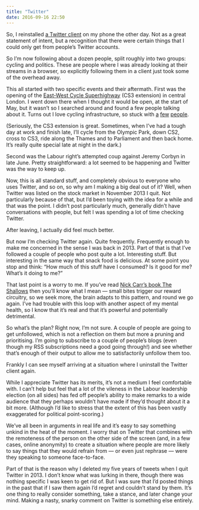 ```yaml
---
title: "Twitter"
date: 2016-09-16 22:50
---
```


So, I reinstalled [a Twitter client][tw] on my phone the other day. Not as a great statement of intent, but a recognition that there were certain things that I could only get from people’s Twitter accounts.

[tw]: http://twitterrific.com/ios

So I’m now following about a dozen people, split roughly into two groups: cycling and politics. These are people where I was already looking at their streams in a browser, so explicitly following them in a client just took some of the overhead away.

This all started with two specific events and their aftermath. First was the opening of the [East-West Cycle Superhighway][ew] (CS3 extension) in central London. I went down there when I thought it would be open, at the start of May, but it wasn’t so I searched around and found a few people talking about it. Turns out I love cycling infrastructure, so stuck with [a][hc] [few][rh] [people][mt].

(Seriously, the CS3 extension is great. Sometimes, when I’ve had a tough day at work and finish late, I’ll cycle from the Olympic Park, down CS2, cross to CS3, ride along the Thames and to Parliament and then back home. It’s really quite special late at night in the dark.)

[ew]: https://tfl.gov.uk/travel-information/improvements-and-projects/cycle-superhighway-east-west
[hc]: https://twitter.com/hackneycyclist
[rh]: https://twitter.com/rantyhighwayman
[mt]: https://twitter.com/aseasyasriding

Second was the Labour right’s attempted coup against Jeremy Corbyn in late June. Pretty straightforward: a lot seemed to be happening and Twitter was the way to keep up.

Now, this is all standard stuff, and completely obvious to everyone who uses Twitter, and so on, so why am I making a big deal out of it? Well, when Twitter was listed on the stock market in November 2013 I quit. Not particularly because of that, but I’d been toying with the idea for a while and that was the point. I didn’t post particularly much, generally didn’t have conversations with people, but felt I was spending a lot of time checking Twitter.

After leaving, I actually did feel much better.

But now I’m checking Twitter again. Quite frequently. Frequently enough to make me concerned in the sense I was back in 2013. Part of that is that I’ve followed a couple of people who post quite a lot. Interesting stuff. But interesting in the same way that snack food is delicious. At some point you stop and think: “How much of this stuff have I consumed? Is it good for me? What’s it doing to me?”

That last point is a worry to me. If you’ve read [Nick Carr’s book The Shallows][shallows] then you’ll know what I mean — small bites trigger our reward circuitry, so we seek more, the brain adapts to this pattern, and round we go again. I’ve had trouble with this loop with another aspect of my mental health, so I know that it’s real and that it’s powerful and potentially detrimental.

[shallows]: http://www.nicholascarr.com/?page_id=16

So what’s the plan? Right now, I’m not sure. A couple of people are going to get unfollowed, which is not a reflection on them but more a pruning and prioritising. I’m going to subscribe to a couple of people’s blogs (even though my RSS subscriptions need a good going through!) and see whether that’s enough of their output to allow me to satisfactorily unfollow them too.

Frankly I can see myself arriving at a situation where I uninstall the Twitter client again.

While I appreciate Twitter has its merits, it’s not a medium I feel comfortable with. I can’t help but feel that a lot of the vileness in the Labour leadership election (on all sides) has fed off people’s ability to make remarks to a wide audience that they perhaps wouldn’t have made if they’d thought about it a bit more. (Although I’d like to stress that the extent of this has been vastly exaggerated for political point-scoring.)

We’ve all been in arguments in real life and it’s easy to say something unkind in the heat of the moment. I worry that on Twitter that combines with the remoteness of the person on the other side of the screen (and, in a few cases, online anonymity) to create a situation where people are more likely to say things that they would refrain from — or even just rephrase — were they speaking to someone face-to-face.

Part of that is the reason why I deleted my five years of tweets when I quit Twitter in 2013. I don’t know what was lurking in there, though there was nothing specific I was keen to get rid of. But I was sure that I’d posted things in the past that if I saw them again I’d regret and couldn’t stand by them. It’s one thing to really consider something, take a stance, and later change your mind. Making a nasty, snarky comment on Twitter is something else entirely.


